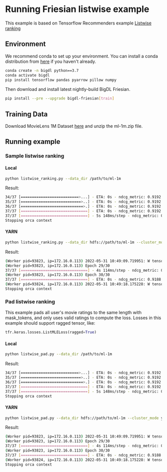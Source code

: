 # Running Friesian listwise example

This example is based on Tensorflow Recommenders example [Listwise ranking](https://github.com/tensorflow/recommenders/blob/main/docs/examples/listwise_ranking.ipynb)

## Environment

We recommend conda to set up your environment. You can install a conda distribution from [here](https://docs.conda.io/projects/conda/en/latest/user-guide/install/)
if you haven't already.

```bash
conda create -n bigdl python==3.7
conda activate bigdl
pip install tensorflow pandas pyarrow pillow numpy
```

Then download and install latest nightly-build BigDL Friesian.
```bash
pip install --pre --upgrade bigdl-friesian[train]
```

## Training Data

Download MovieLens 1M Dataset [here](https://grouplens.org/datasets/movielens/1m/) and unzip the ml-1m.zip file.


## Running example

### Sample listwise ranking

#### Local
```bash
python listwise_ranking.py --data_dir /path/to/ml-1m
```
Result:
```bash
34/37 [==========================>...] - ETA: 0s - ndcg_metric: 0.9192 - root_mean_squared_error: 3.2804 - loss: 4.4367 - regularization_loss: 0.0000e+00 - total_loss: 4.4367
35/37 [===========================>..] - ETA: 0s - ndcg_metric: 0.9192 - root_mean_squared_error: 3.2845 - loss: 4.4367 - regularization_loss: 0.0000e+00 - total_loss: 4.4367
36/37 [============================>.] - ETA: 0s - ndcg_metric: 0.9192 - root_mean_squared_error: 3.2821 - loss: 4.4366 - regularization_loss: 0.0000e+00 - total_loss: 4.4366
37/37 [==============================] - ETA: 0s - ndcg_metric: 0.9192 - root_mean_squared_error: 3.2831 - loss: 4.4363 - regularization_loss: 0.0000e+00 - total_loss: 4.4363
37/37 [==============================] - 5s 148ms/step - ndcg_metric: 0.9192 - root_mean_squared_error: 3.2831 - loss: 4.4361 - regularization_loss: 0.0000e+00 - total_loss: 4.4361 - val_ndcg_metric: 0.9156 - val_root_mean_squared_error: 3.1994 - val_loss: 4.5184 - val_regularization_loss: 0.0000e+00 - val_total_loss: 4.5184
Stopping orca context
```

#### YARN
```bash
python listwise_ranking.py --data_dir hdfs://path/to/ml-1m --cluster_mode yarn --executor_cores 8 --executor_memory 50g --num_executor 2
```

Result:
```bash
(Worker pid=93823, ip=172.16.0.113) 2022-05-31 10:49:09.719951: W tensorflow/core/framework/dataset.cc:768] Inp37/37 [==============================] - 4s 113ms/step - ndcg_metric: 0.9186 - root_mean_squared_error: 3.2923 - loss: 2.2265 - regularization_loss: 0.0000e+00 - total_loss: 2.2265 - val_ndcg_metric: 0.9161 - val_root_mean_squared_error: 3.3426 - val_loss: 4.5400 - val_regularization_loss: 0.0000e+00 - val_total_loss: 4.5400
(Worker pid=93823, ip=172.16.0.113) Epoch 29/30
37/37 [==============================] - 4s 114ms/step - ndcg_metric: 0.9185 - root_mean_squared_error: 3.3016 - loss: 2.2236 - regularization_loss: 0.0000e+00 - total_loss: 2.2236 - val_ndcg_metric: 0.9159 - val_root_mean_squared_error: 3.4069 - val_loss: 4.5383 - val_regularization_loss: 0.0000e+00 - val_total_loss: 4.5383
(Worker pid=93823, ip=172.16.0.113) Epoch 30/30
37/37 [==============================] - ETA: 0s - ndcg_metric: 0.9188 - root_mean_squared_error: 3.3209 - loss: 2.2214 - regularization_loss: 0.0000e+00 - total_loss: 2.2214
(Worker pid=93824, ip=172.16.0.113) 2022-05-31 10:49:18.175228: W tensorflow/core/framework/dataset.cc:768] Input of GeneratorDatasetOp::Dataset will not be optimized because the dataset does not implement the AsGraphDefInternal() method needed to apply optimizations.
Stopping orca context
```

### Pad listwise ranking

This example pads all user's movie ratings to the same length with mask_tokens, and only uses valid ratings to compute the loss.
Losses in this example should support ragged tensor, like:
```python
tfr.keras.losses.ListMLELoss(ragged=True)
```

#### Local
```bash
python listwise_pad.py --data_dir /path/to/ml-1m
```
Result:
```bash
34/37 [==========================>...] - ETA: 0s - ndcg_metric: 0.9192 - root_mean_squared_error: 3.2804 - loss: 4.4367 - regularization_loss: 0.0000e+00 - total_loss: 4.4367
35/37 [===========================>..] - ETA: 0s - ndcg_metric: 0.9192 - root_mean_squared_error: 3.2845 - loss: 4.4367 - regularization_loss: 0.0000e+00 - total_loss: 4.4367
36/37 [============================>.] - ETA: 0s - ndcg_metric: 0.9192 - root_mean_squared_error: 3.2821 - loss: 4.4366 - regularization_loss: 0.0000e+00 - total_loss: 4.4366
37/37 [==============================] - ETA: 0s - ndcg_metric: 0.9192 - root_mean_squared_error: 3.2831 - loss: 4.4363 - regularization_loss: 0.0000e+00 - total_loss: 4.4363
37/37 [==============================] - 5s 148ms/step - ndcg_metric: 0.9192 - root_mean_squared_error: 3.2831 - loss: 4.4361 - regularization_loss: 0.0000e+00 - total_loss: 4.4361 - val_ndcg_metric: 0.9156 - val_root_mean_squared_error: 3.1994 - val_loss: 4.5184 - val_regularization_loss: 0.0000e+00 - val_total_loss: 4.5184
Stopping orca context
```

#### YARN
```bash
python listwise_pad.py --data_dir hdfs://path/to/ml-1m --cluster_mode yarn --executor_cores 8 --executor_memory 50g --num_executor 2
```

Result:
```bash
(Worker pid=93823, ip=172.16.0.113) 2022-05-31 10:49:09.719951: W tensorflow/core/framework/dataset.cc:768] Inp37/37 [==============================] - 4s 113ms/step - ndcg_metric: 0.9186 - root_mean_squared_error: 3.2923 - loss: 2.2265 - regularization_loss: 0.0000e+00 - total_loss: 2.2265 - val_ndcg_metric: 0.9161 - val_root_mean_squared_error: 3.3426 - val_loss: 4.5400 - val_regularization_loss: 0.0000e+00 - val_total_loss: 4.5400
(Worker pid=93823, ip=172.16.0.113) Epoch 29/30
37/37 [==============================] - 4s 114ms/step - ndcg_metric: 0.9185 - root_mean_squared_error: 3.3016 - loss: 2.2236 - regularization_loss: 0.0000e+00 - total_loss: 2.2236 - val_ndcg_metric: 0.9159 - val_root_mean_squared_error: 3.4069 - val_loss: 4.5383 - val_regularization_loss: 0.0000e+00 - val_total_loss: 4.5383
(Worker pid=93823, ip=172.16.0.113) Epoch 30/30
37/37 [==============================] - ETA: 0s - ndcg_metric: 0.9188 - root_mean_squared_error: 3.3209 - loss: 2.2214 - regularization_loss: 0.0000e+00 - total_loss: 2.2214
(Worker pid=93824, ip=172.16.0.113) 2022-05-31 10:49:18.175228: W tensorflow/core/framework/dataset.cc:768] Input of GeneratorDatasetOp::Dataset will not be optimized because the dataset does not implement the AsGraphDefInternal() method needed to apply optimizations.
Stopping orca context
```
